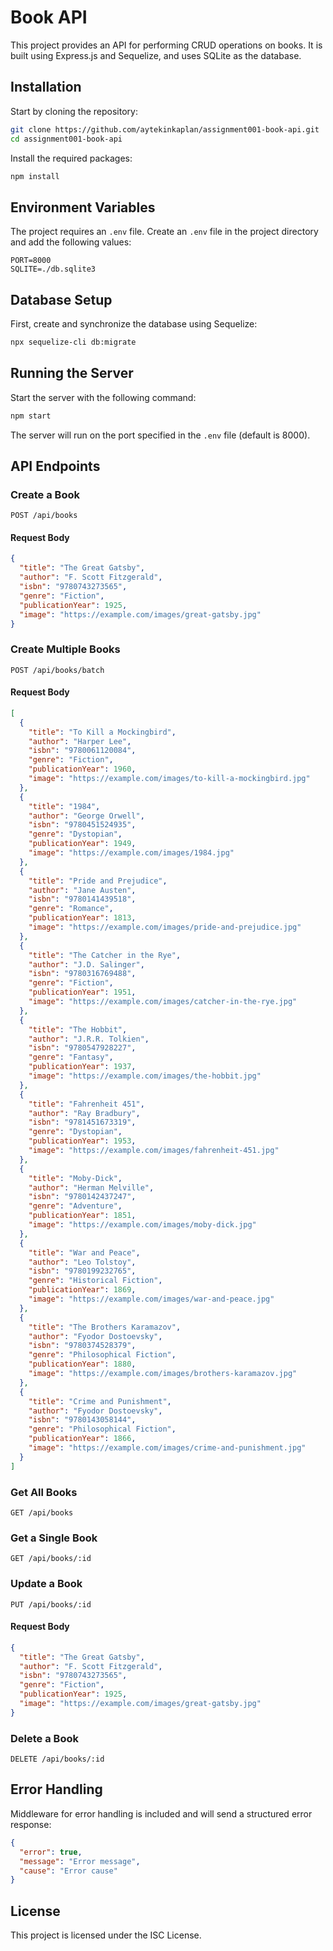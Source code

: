 # Book API

This project provides an API for performing CRUD operations on books. It is built using Express.js and Sequelize, and uses SQLite as the database.

## Installation

Start by cloning the repository:

```bash
git clone https://github.com/aytekinkaplan/assignment001-book-api.git
cd assignment001-book-api
```

Install the required packages:

```bash
npm install
```

## Environment Variables

The project requires an `.env` file. Create an `.env` file in the project directory and add the following values:

```env
PORT=8000
SQLITE=./db.sqlite3
```

## Database Setup

First, create and synchronize the database using Sequelize:

```bash
npx sequelize-cli db:migrate
```

## Running the Server

Start the server with the following command:

```bash
npm start
```

The server will run on the port specified in the `.env` file (default is 8000).

## API Endpoints

### Create a Book

```http
POST /api/books
```

#### Request Body

```json
{
  "title": "The Great Gatsby",
  "author": "F. Scott Fitzgerald",
  "isbn": "9780743273565",
  "genre": "Fiction",
  "publicationYear": 1925,
  "image": "https://example.com/images/great-gatsby.jpg"
}
```

### Create Multiple Books

```http
POST /api/books/batch
```

#### Request Body

```json
[
  {
    "title": "To Kill a Mockingbird",
    "author": "Harper Lee",
    "isbn": "9780061120084",
    "genre": "Fiction",
    "publicationYear": 1960,
    "image": "https://example.com/images/to-kill-a-mockingbird.jpg"
  },
  {
    "title": "1984",
    "author": "George Orwell",
    "isbn": "9780451524935",
    "genre": "Dystopian",
    "publicationYear": 1949,
    "image": "https://example.com/images/1984.jpg"
  },
  {
    "title": "Pride and Prejudice",
    "author": "Jane Austen",
    "isbn": "9780141439518",
    "genre": "Romance",
    "publicationYear": 1813,
    "image": "https://example.com/images/pride-and-prejudice.jpg"
  },
  {
    "title": "The Catcher in the Rye",
    "author": "J.D. Salinger",
    "isbn": "9780316769488",
    "genre": "Fiction",
    "publicationYear": 1951,
    "image": "https://example.com/images/catcher-in-the-rye.jpg"
  },
  {
    "title": "The Hobbit",
    "author": "J.R.R. Tolkien",
    "isbn": "9780547928227",
    "genre": "Fantasy",
    "publicationYear": 1937,
    "image": "https://example.com/images/the-hobbit.jpg"
  },
  {
    "title": "Fahrenheit 451",
    "author": "Ray Bradbury",
    "isbn": "9781451673319",
    "genre": "Dystopian",
    "publicationYear": 1953,
    "image": "https://example.com/images/fahrenheit-451.jpg"
  },
  {
    "title": "Moby-Dick",
    "author": "Herman Melville",
    "isbn": "9780142437247",
    "genre": "Adventure",
    "publicationYear": 1851,
    "image": "https://example.com/images/moby-dick.jpg"
  },
  {
    "title": "War and Peace",
    "author": "Leo Tolstoy",
    "isbn": "9780199232765",
    "genre": "Historical Fiction",
    "publicationYear": 1869,
    "image": "https://example.com/images/war-and-peace.jpg"
  },
  {
    "title": "The Brothers Karamazov",
    "author": "Fyodor Dostoevsky",
    "isbn": "9780374528379",
    "genre": "Philosophical Fiction",
    "publicationYear": 1880,
    "image": "https://example.com/images/brothers-karamazov.jpg"
  },
  {
    "title": "Crime and Punishment",
    "author": "Fyodor Dostoevsky",
    "isbn": "9780143058144",
    "genre": "Philosophical Fiction",
    "publicationYear": 1866,
    "image": "https://example.com/images/crime-and-punishment.jpg"
  }
]
```

### Get All Books

```http
GET /api/books
```

### Get a Single Book

```http
GET /api/books/:id
```

### Update a Book

```http
PUT /api/books/:id
```

#### Request Body

```json
{
  "title": "The Great Gatsby",
  "author": "F. Scott Fitzgerald",
  "isbn": "9780743273565",
  "genre": "Fiction",
  "publicationYear": 1925,
  "image": "https://example.com/images/great-gatsby.jpg"
}
```

### Delete a Book

```http
DELETE /api/books/:id
```

## Error Handling

Middleware for error handling is included and will send a structured error response:

```json
{
  "error": true,
  "message": "Error message",
  "cause": "Error cause"
}
```

## License

This project is licensed under the ISC License.
